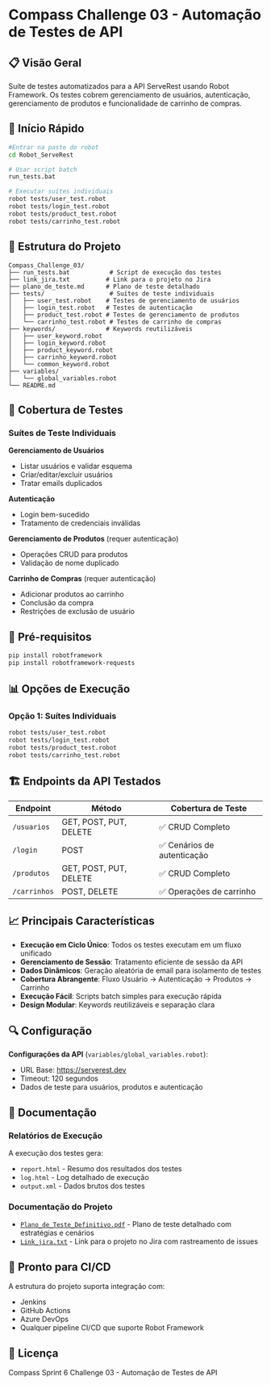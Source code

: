 # Compass Challenge 03 - Automação de Testes de API

## 📋 Visão Geral
Suíte de testes automatizados para a API ServeRest usando Robot Framework. Os testes cobrem gerenciamento de usuários, autenticação, gerenciamento de produtos e funcionalidade de carrinho de compras.

## 🚀 Início Rápido
```bash
#Entrar na paste do robot
cd Robot_ServeRest

# Usar script batch
run_tests.bat

# Executar suítes individuais
robot tests/user_test.robot
robot tests/login_test.robot
robot tests/product_test.robot
robot tests/carrinho_test.robot
```

## 📁 Estrutura do Projeto
```
Compass_Challenge_03/
├── run_tests.bat           # Script de execução dos testes
├── link_jira.txt          # Link para o projeto no Jira
├── plano_de_teste.md      # Plano de teste detalhado
├── tests/                  # Suítes de teste individuais
│   ├── user_test.robot    # Testes de gerenciamento de usuários
│   ├── login_test.robot   # Testes de autenticação
│   ├── product_test.robot # Testes de gerenciamento de produtos
│   └── carrinho_test.robot # Testes de carrinho de compras
├── keywords/              # Keywords reutilizáveis
│   ├── user_keyword.robot
│   ├── login_keyword.robot
│   ├── product_keyword.robot
│   ├── carrinho_keyword.robot
│   └── common_keyword.robot
├── variables/
│   └── global_variables.robot
└── README.md
```

## 🧪 Cobertura de Testes

### Suítes de Teste Individuais

**Gerenciamento de Usuários**
- Listar usuários e validar esquema
- Criar/editar/excluir usuários
- Tratar emails duplicados

**Autenticação**
- Login bem-sucedido
- Tratamento de credenciais inválidas

**Gerenciamento de Produtos** (requer autenticação)
- Operações CRUD para produtos
- Validação de nome duplicado

**Carrinho de Compras** (requer autenticação)
- Adicionar produtos ao carrinho
- Conclusão da compra
- Restrições de exclusão de usuário

## 🔧 Pré-requisitos
```bash
pip install robotframework
pip install robotframework-requests
```

## 📊 Opções de Execução

### Opção 1: Suítes Individuais
```bash
robot tests/user_test.robot
robot tests/login_test.robot
robot tests/product_test.robot
robot tests/carrinho_test.robot
```

## 🏗️ Endpoints da API Testados

| Endpoint | Método | Cobertura de Teste |
|----------|--------|-----------------|
| `/usuarios` | GET, POST, PUT, DELETE | ✅ CRUD Completo |
| `/login` | POST | ✅ Cenários de autenticação |
| `/produtos` | GET, POST, PUT, DELETE | ✅ CRUD Completo |
| `/carrinhos` | POST, DELETE | ✅ Operações de carrinho |

## 📈 Principais Características

- **Execução em Ciclo Único**: Todos os testes executam em um fluxo unificado
- **Gerenciamento de Sessão**: Tratamento eficiente de sessão da API
- **Dados Dinâmicos**: Geração aleatória de email para isolamento de testes
- **Cobertura Abrangente**: Fluxo Usuário → Autenticação → Produtos → Carrinho
- **Execução Fácil**: Scripts batch simples para execução rápida
- **Design Modular**: Keywords reutilizáveis e separação clara

## 🔍 Configuração

**Configurações da API** (`variables/global_variables.robot`):
- URL Base: https://serverest.dev
- Timeout: 120 segundos
- Dados de teste para usuários, produtos e autenticação

## 📝 Documentação

### Relatórios de Execução
A execução dos testes gera:
- `report.html` - Resumo dos resultados dos testes
- `log.html` - Log detalhado de execução
- `output.xml` - Dados brutos dos testes

### Documentação do Projeto
- [`Plano_de_Teste_Definitivo.pdf`](Plano_de_Teste_Definitivo.pdf) - Plano de teste detalhado com estratégias e cenários
- [`Link_jira.txt`](Link_jira.txt) - Link para o projeto no Jira com rastreamento de issues

## 🚀 Pronto para CI/CD
A estrutura do projeto suporta integração com:
- Jenkins
- GitHub Actions
- Azure DevOps
- Qualquer pipeline CI/CD que suporte Robot Framework

## 📄 Licença
Compass Sprint 6 Challenge 03 - Automação de Testes de API
